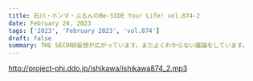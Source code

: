 ```yaml
---
title: 石川・ホンマ・ぶるんのBe-SIDE Your Life! vol.874-2
date: February 24, 2023
tags: ['2023', 'February 2023', 'vol.874']
draft: false
summary: THE SECOND妄想が広がっています。またよくわからない議論をしています。
---
```


http://project-phi.ddo.jp/ishikawa/ishikawa874_2.mp3